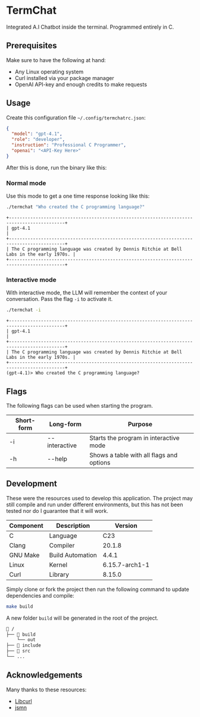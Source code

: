# TermChat

Integrated A.I Chatbot inside the terminal. Programmed entirely in C.

## Prerequisites

Make sure to have the following at hand:

- Any Linux operating system
- Curl installed via your package manager
- OpenAI API-key and enough credits to make requests

## Usage

Create this configuration file `~/.config/termchatrc.json`:

```json
{
  "model": "gpt-4.1",
  "role": "developer",
  "instruction": "Professional C Programmer",
  "openai": "<API-Key Here>"
}
```

After this is done, run the binary like this:

### Normal mode

Use this mode to get a one time response looking like this:

```bash
./termchat "Who created the C programming language?"
```

```
+-------------------------------------------------------------------------------------------+
| gpt-4.1                                                                                   |
+-------------------------------------------------------------------------------------------+
| The C programming language was created by Dennis Ritchie at Bell Labs in the early 1970s. |
+-------------------------------------------------------------------------------------------+
```

### Interactive mode

With interactive mode, the LLM will remember the context of your conversation.
Pass the flag `-i` to activate it.

```bash
./termchat -i
```

```
+-------------------------------------------------------------------------------------------+
| gpt-4.1                                                                                   |
+-------------------------------------------------------------------------------------------+
| The C programming language was created by Dennis Ritchie at Bell Labs in the early 1970s. |
+-------------------------------------------------------------------------------------------+
(gpt-4.1)> Who created the C programming language?
```

## Flags

The following flags can be used when starting the program.

| Short-form | Long-form     | Purpose                                  |
| ---------- | ------------- | ---------------------------------------- |
| -i         | --interactive | Starts the program in interactive mode   |
| -h         | --help        | Shows a table with all flags and options |

## Development

These were the resources used to develop this application. The project may still
compile and run under different environments, but this has not been tested nor
do I guarantee that it will work.

| Component | Description      | Version        |
| --------- | ---------------- | -------------- |
| C         | Language         | C23            |
| Clang     | Compiler         | 20.1.8         |
| GNU Make  | Build Automation | 4.4.1          |
| Linux     | Kernel           | 6.15.7-arch1-1 |
| Curl      | Library          | 8.15.0         |

Simply clone or fork the project then run the following
command to update dependencies and compile:

```bash
make build
```

A new folder `build` will be generated in the root of the project.

```bash
📂 /
├── 📂 build
    └── out
├── 📂 include
├── 📂 src
└── ...
```

## Acknowledgements

Many thanks to these resources:

- [Libcurl](https://curl.se/)
- [jsmn](https://github.com/zserge/jsmn)
